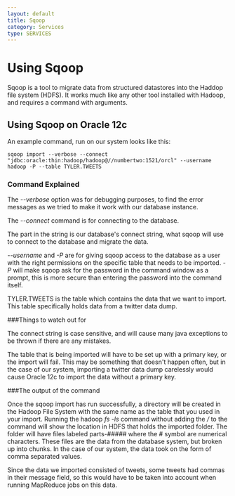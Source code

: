 ```yaml
---
layout: default
title: Sqoop
category: Services
type: SERVICES
---
```

# Using Sqoop

Sqoop is a tool to migrate data from structured datastores into the Haddop file system (HDFS). It works much like any other tool installed with Hadoop, and requires a command with arguments.

## Using Sqoop on Oracle 12c
An example command, run on our system looks like this:

    sqoop import --verbose --connect "jdbc:oracle:thin:hadoop/hadoop@//numbertwo:1521/orcl" --username hadoop -P --table TYLER.TWEETS

### Command Explained
The _--verbose_ option was for debugging purposes, to find the error messages as we tried to make it work with our database instance.

The _--connect_ command is for connecting to the database.

The part in the string is our database's connect string, what sqoop will use to connect to the database and migrate the data.

_--username_ and _-P_ are for giving sqoop access to the database as a user with the right permissions on the specific table that needs to be imported. _-P_ will make sqoop ask for the password in the command window as a prompt, this is more secure than entering the password into the command itself.

TYLER.TWEETS is the table which contains the data that we want to import. This table specifically holds data from a twitter data dump.

###Things to watch out for

The connect string is case sensitive, and will cause many java exceptions to be thrown if there are any mistakes.

The table that is being imported will have to be set up with a primary key, or the import will fail. This may be something that doesn't happen often,
but in the case of our system, importing a twitter data dump carelessly would cause Oracle 12c to import the data without a primary key. 

###The output of the command

Once the sqoop import has run successfully, a directory will be created in the Hadoop File System with the same name as the table that you used in your import.
Running the hadoop _fs -ls_ command without adding the _/_ to the command will show the location in HDFS that holds the imported folder. 
The folder will have files labeled parts-##### where the # symbol are numerical characters. These files are the data from the database system, but
broken up into chunks. In the case of our system, the data took on the form of comma separated values. 

Since the data we imported consisted of tweets, some tweets had commas in their message field, so this would have to be taken into account when running MapReduce jobs on
this data.

